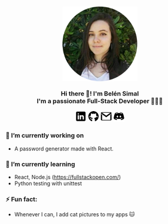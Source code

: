 <p align="center" width="300">
   <img align="center" width="200" src="assets/images/simalbelen.png" />
   <h3 align="center">
        Hi there 👋! I'm Belén Simal 
        <br/>
        I'm a passionate <strong>Full-Stack Developer</strong> 👩🏻‍💻 
   </h3>
   <p align="center">
        <a href="https://www.linkedin.com/in/belen-simal-mugica/"><img src="assets/images/linkedin.png" style="width:30px;height:30px;"></a>
        <a href="https://github.com/simalbelen"><img src="assets/images/github.png" style="width:30px;height:30px;"></a>
        <a href="mailto:simalbelen@gmail.com"><img src="assets/images/gmail.png" style="width:30px;height:30px;"></a>
        <a href="https://discordapp.com/users/belenitas99"><img src="assets/images/discord.png" style="width:30px;height:30px;"></a>
    </p>
</p>

### 🔭 I’m currently working on
- A password generator made with React.
  
### 🌱 I’m currently learning
- React, Node.js (https://fullstackopen.com/)
- Python testing with unittest
  
### ⚡ Fun fact:
- Whenever I can, I add cat pictures to my apps 🐱
